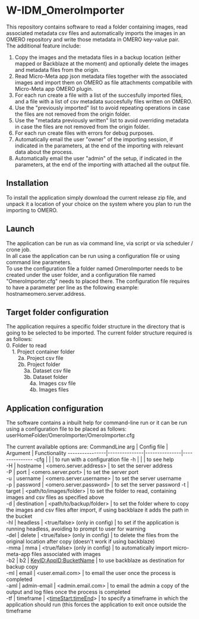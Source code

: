 # W-IDM_OmeroImporter
This repository contains software to read a folder containing images, read associated metadata csv files and automatically imports the images in an OMERO repository and write those metadata in OMERO key-value pair.  
The additional feature include:  
1) Copy the images and the metadata files in a backup location (either mapped or Backblaze at the moment) and optionally delete the images and metadata files from the origin.  
2) Read Micro-Meta app json metadata files together with the associated images and import them on OMERO as file attachments compatibile with Micro-Meta app OMERO plugin.  
3) For each run create a file with a list of the succesfully imported files, and a file with a list of csv metadata succesfully files written on OMERO.  
4) Use the "previously imported" list to avoid repeating operations in case the files are not removed from the origin folder.  
5) Use the "metadata previously written" list to avoid overriding metadata in case the files are not removed from the origin folder.  
6) For each run create files with errors for debug purposes.  
7) Automatically email the user "owner" of the importing session, if indicated in the parameters, at the end of the importing with relevant data about the process.  
8) Automatically email the user "admin" of the setup, if indicated in the parameters, at the end of the importing with attached all the output file.  


## Installation
To install the application simply download the current release zip file, and unpack it a location of your choice on the system where you plan to run the importing to OMERO. 

## Launch 
The application can be run as via command line, via script or via scheduler / crone job.  
In all case the application can be run using a configuration file or using command line parameters.  
To use the configuration file a folder named OmeroImporter needs to be created under the user folder, and a configuration file named "OmeroImporter.cfg" needs to placed there. 
The configuration file requires to have a parameter per line as the following example: hostname<TABSPACE>omero.server.address.  

## Target folder configuration

The application requires a specific folder structure in the directory that is going to be selected to be imported. 
The current folder structure required is as follows:  
0. Folder to read  
&nbsp;&nbsp;&nbsp;&nbsp;1. Project container folder  
&nbsp;&nbsp;&nbsp;&nbsp;&nbsp;&nbsp;&nbsp;&nbsp;2a. Project csv file  
&nbsp;&nbsp;&nbsp;&nbsp;&nbsp;&nbsp;&nbsp;&nbsp;2b. Project folder  
&nbsp;&nbsp;&nbsp;&nbsp;&nbsp;&nbsp;&nbsp;&nbsp;&nbsp;&nbsp;&nbsp;&nbsp;3a. Dataset csv file  
&nbsp;&nbsp;&nbsp;&nbsp;&nbsp;&nbsp;&nbsp;&nbsp;&nbsp;&nbsp;&nbsp;&nbsp;3b. Dataset folder  
&nbsp;&nbsp;&nbsp;&nbsp;&nbsp;&nbsp;&nbsp;&nbsp;&nbsp;&nbsp;&nbsp;&nbsp;&nbsp;&nbsp;&nbsp;&nbsp;4a. Images csv file  
&nbsp;&nbsp;&nbsp;&nbsp;&nbsp;&nbsp;&nbsp;&nbsp;&nbsp;&nbsp;&nbsp;&nbsp;&nbsp;&nbsp;&nbsp;&nbsp;4b. Images files  

## Application configuration

The software contains a inbuilt help for command-line run or it can be run using a configuration file to be placed as follows:   userHomeFolder/OmeroImporter/OmeroImporter.cfg  

The current available options are:
CommandLine arg | Config file | Argument | Functionality
----------------|---------------|---------------|---------------
-cfg | | | to run with a configuration file
-h | | | to see help  
-H | hostname | <omero.server.address> | to set the server address  
-P | port | <omero.server.port> | to set the server port  
-u | username | <omero.server.username> | to set the server username  
-p | password | <omero.server.password> | to set the server password 
-t | target | <path/to/images/folder> | to set the folder to read, containing images and csv files as specified above  
-d | destination | <path/to/backup/folder> | to set the folder where to copy the images and csv files after import, if using backblaze it adds the path in the bucket  
-hl | headless | <true/false> (only in config) | to set if the application is running headless, avoiding to prompt to user for warning  
-del | delete | <true/false> (only in config) | to delete the files from the original location after copy (doesn't work if using backblaze)  
-mma | mma | <true/false> (only in config) | to automatically import micro-meta-app files associated with images  
-b2 | b2 | <KeyID:AppID:BucketName> | to use backblaze as destination for backup copy  
-ml | email | <user.email.com> | to email the user once the process is completed  
-aml | admin-email | <admin.email.com> | to email the admin a copy of the output and log files once the process is completed  
-tf | timeframe | <<timeStart:timeEnd>> | to specify a timeframe in which the application should run (this forces the application to exit once outside the timeframe


